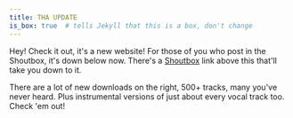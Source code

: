 ```yaml
---
title: THA UPDATE
is_box: true  # tells Jekyll that this is a box, don't change
---
```

Hey! Check it out, it's a new website! For those of you who post in the Shoutbox, it's down below now. There's a [Shoutbox](http://www.hamsteralliance.com#shoutbox) link above this that'll take you down to it.

There are a lot of new downloads on the right, 500+ tracks, many you've never heard. Plus instrumental versions of just about
every vocal track too. Check 'em out!

